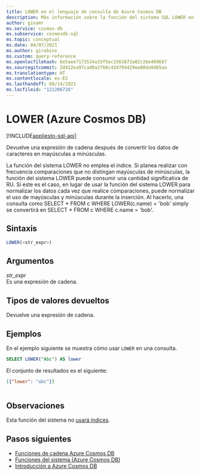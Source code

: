 ```yaml
---
title: LOWER en el lenguaje de consulta de Azure Cosmos DB
description: Más información sobre la función del sistema SQL LOWER en Azure Cosmos DB para devolver una expresión de cadena después de convertir los datos de caracteres en mayúsculas a minúsculas.
author: ginamr
ms.service: cosmos-db
ms.subservice: cosmosdb-sql
ms.topic: conceptual
ms.date: 04/07/2021
ms.author: girobins
ms.custom: query-reference
ms.openlocfilehash: 6e5aee7173534a33f5ec1563873a02c26e409687
ms.sourcegitcommit: 2d412ea97cad0a2f66c434794429ea80da9d65aa
ms.translationtype: HT
ms.contentlocale: es-ES
ms.lasthandoff: 08/14/2021
ms.locfileid: "122206726"
---
```

# <a name="lower-azure-cosmos-db"></a>LOWER (Azure Cosmos DB)
[!INCLUDE[appliesto-sql-api](../includes/appliesto-sql-api.md)]

 Devuelve una expresión de cadena después de convertir los datos de caracteres en mayúsculas a minúsculas.  

La función del sistema LOWER no emplea el índice. Si planea realizar con frecuencia comparaciones que no distingan mayúsculas de minúsculas, la función del sistema LOWER puede consumir una cantidad significativa de RU. Si este es el caso, en lugar de usar la función del sistema LOWER para normalizar los datos cada vez que realice comparaciones, puede normalizar el uso de mayúsculas y minúsculas durante la inserción. Al hacerlo, una consulta como SELECT * FROM c WHERE LOWER(c.name) = 'bob' simply se convertirá en SELECT * FROM c WHERE c.name = 'bob'.

## <a name="syntax"></a>Sintaxis
  
```sql
LOWER(<str_expr>)  
```  
  
## <a name="arguments"></a>Argumentos
  
*str_expr*  
   Es una expresión de cadena.  
  
## <a name="return-types"></a>Tipos de valores devueltos
  
  Devuelve una expresión de cadena.  
  
## <a name="examples"></a>Ejemplos
  
  En el ejemplo siguiente se muestra cómo usar `LOWER` en una consulta.  
  
```sql
SELECT LOWER("Abc") AS lower
```  
  
 El conjunto de resultados es el siguiente:  
  
```json
[{"lower": "abc"}]  
  
```  

## <a name="remarks"></a>Observaciones

Esta función del sistema no [usará índices](../index-overview.md#index-usage).

## <a name="next-steps"></a>Pasos siguientes

- [Funciones de cadena Azure Cosmos DB](sql-query-string-functions.md)
- [Funciones del sistema (Azure Cosmos DB)](sql-query-system-functions.md)
- [Introducción a Azure Cosmos DB](../introduction.md)
